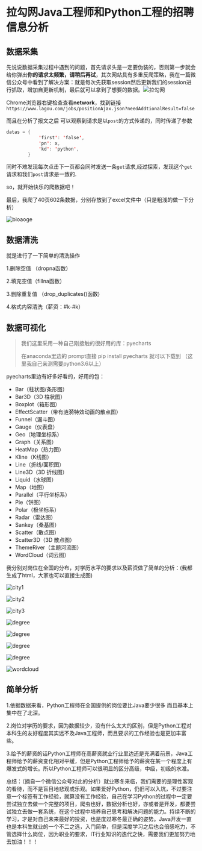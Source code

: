 # 拉勾网Java工程师和Python工程的招聘信息分析

## 数据采集

先说说数据采集过程中遇到的问题，首先请求头是一定要伪装的，否则第一步就会给你弹出**你的请求太频繁，请稍后再试**，其次网站具有多重反爬策略，我在一篇微信公众号中看到了解决方案：就是每次先获取session然后更新我们的session进行抓取，增加自更新机制，最后就可以拿到了想要的数据。![拉勾网](https://www.lagou.com/jobs/list_java?labelWords=&fromSearch=true&suginput=)

Chrome浏览器右键检查查看**network**，找到链接`https://www.lagou.com/jobs/positionAjax.json?needAddtionalResult=false` 

而且在分析了报文之后 可以观察到请求是以`post`的方式传递的，同时传递了参数

```java
datas = {
            'first': 'false',
            'pn': x,
            'kd': 'python',
        }
```

同时不难发现每次点击下一页都会同时发送一条`get`请求,经过探索，发现这个`get`请求和我们`post`请求是一致的.

so，就开始快乐的爬数据吧！

最后，我爬了40页602条数据，分别存放到了excel文件中（只是粗浅的做一下分析）

![bioaoge](img/xls.png)

## 数据清洗

就是进行了一下简单的清洗操作

1.删除空值 （dropna函数）

2.填充空值（fillna函数）

3.删除重复值 （drop_duplicates()函数)

4.格式内容清洗（薪资：#k-#k）

##  数据可视化

> 我们这里采用一种自己刚接触的很好用的库：pyecharts
>
> 在anaconda里边的 prompt直接 pip install pyecharts 就可以下载到 （这里我自己亲测需要python3.6以上）

pyecharts里边有好多好看的，好用的包：


- Bar（柱状图/条形图） 
- Bar3D（3D 柱状图） 
- Boxplot（箱形图） 
- EffectScatter（带有涟漪特效动画的散点图） 
- Funnel（漏斗图） 
- Gauge（仪表盘） 
- Geo（地理坐标系） 
- Graph（关系图） 
- HeatMap（热力图） 
- Kline（K线图） 
- Line（折线/面积图） 
- Line3D（3D 折线图） 
- Liquid（水球图） 
- Map（地图） 
- Parallel（平行坐标系） 
- Pie（饼图） 
- Polar（极坐标系） 
- Radar（雷达图） 
- Sankey（桑基图） 
- Scatter（散点图） 
- Scatter3D（3D 散点图） 
- ThemeRiver（主题河流图） 
- WordCloud（词云图）

我分别对岗位在全国的分布，对学历水平的要求以及薪资做了简单的分析：(我都生成了html，大家也可以直接生成图)

![city1](img/c1.png)

![city2](img/c2.png)

![city3](img/c3.png)

![degree](img/d1.png)

![degree](img/d2.png)

![degree](img/s1.png)

![degree](img/s2.png)

![wordcloud](img/w1.png)

## 简单分析

1.依据数据来看，Python工程师在全国提供的岗位要比Java要少很多 而且基本上集中在了北深。

2.岗位对学历的要求，因为数据较少，没有什么太大的区别，但是Python工程对本科生的友好程度其实远不及Java工程师，而且要求的工作经验也是更加丰富些。

3.给予的薪资的话Python工程师在高薪资就业行业里边还是充满着前景，Java工程师给予的薪资变化相对平缓，但是Python工程师给予的薪资在某一个程度上有爆发式的增长。所以Python工程师可以很明显的区分高级，中级，初级的水准。

总结：（摘自一个微信公众号对此的分析）就业寒冬来临，我们需要的是理性客观的看待，而不是盲目地悲观或乐观。如果爱好Python，仍旧可以入坑，不过要注意一个标签有工作经验，就算没有工作经验，自己在学习Python的过程中一定要尝试独立去做一个完整的项目，爬虫也好，数据分析也好，亦或者是开发，都要尝试独立去做一套系统，在这个过程中培养自己思考和解决问题的能力。持续不断的学习，才是对自己未来最好的投资，也是度过寒冬最正确的姿势。Java开发一直也是本科生就业的一个不二之选，入门简单，但是深度学习之后也会倍感吃力，不管选择什么岗位，因为职业的要求，IT行业知识的迭代之快，需要我们更加努力地去加油！！！





